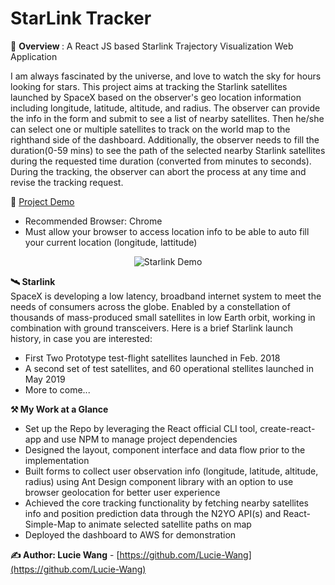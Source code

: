 # StarLink Tracker
:dizzy: <strong> Overview </strong>: A React JS based Starlink Trajectory Visualization Web Application
<p>I am always fascinated by the universe, and love to watch the sky for hours looking for stars. This project aims at tracking the Starlink satellites launched by SpaceX based on the observer's geo location information including longitude, latitude, altitude, and radius. The observer can provide the info in the form and submit to see a list of nearby satellites. Then he/she can select one or multiple satellites to track on the world map to the righthand side of the dashboard. Additionally, the observer needs to fill the duration(0-59 mins) to see the path of the selected nearby Starlink satellites during the requested time duration (converted from minutes to seconds). During the tracking, the observer can abort the process at any time and revise the tracking request.</p>
<div>
  
🌟 [Project Demo](https://project.dmuwydazhsh8r.amplifyapp.com/)
* Recommended Browser: Chrome
* Must allow your browser to access location info to be able to auto fill your current location (longitude, lattitude)
</div>

<div align="center">
  
![Starlink Demo](./starlink_demo_I.gif)
  
</div>

<strong>🛰️ Starlink </strong><br>
SpaceX is developing a low latency, broadband internet system to meet the needs of consumers across the globe. Enabled by a constellation of thousands of mass-produced small satellites in low Earth orbit, working in combination with ground transceivers. Here is a brief Starlink launch history, in case you are interested: 
<ul>
  <li>First Two Prototype test-flight satellites launched in Feb. 2018</li>
  <li>A second set of test satellites, and 60 operational stellites launched in May 2019</li>
  <li>More to come...</li>
 </ul>
<strong> ⚒ My Work at a Glance</strong>
<ul>
  <li>Set up the Repo by leveraging the React official CLI tool, create-react-app and use NPM to manage project dependencies</li>
  <li>Designed the layout, component interface and data flow prior to the implementation </li>
  <li>Built forms to collect user observation info (longitude, latitude, altitude, radius) using Ant Design component library with an option to use browser geolocation for better user experience </li>
  <li>Achieved the core tracking functionality by fetching nearby satellites info and position prediction data through the N2YO API(s) and React-Simple-Map to animate selected satellite paths on map</li>
  <li>Deployed the dashboard to AWS for demonstration</li>
</ul>

**✍ Author: Lucie Wang** - [https://github.com/Lucie-Wang](https://github.com/Lucie-Wang)
